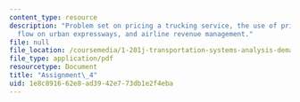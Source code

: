 ```yaml
---
content_type: resource
description: "Problem set on pricing a trucking service, the use of pricing to control\_\
  flow on urban expressways, and airline revenue management."
file: null
file_location: /coursemedia/1-201j-transportation-systems-analysis-demand-and-economics-fall-2008/1e8c891662e8ad3942e773db1e2f4eba_MIT1_201JF08_hw_4.pdf
file_type: application/pdf
resourcetype: Document
title: "Assignment\_4"
uid: 1e8c8916-62e8-ad39-42e7-73db1e2f4eba
---
```

